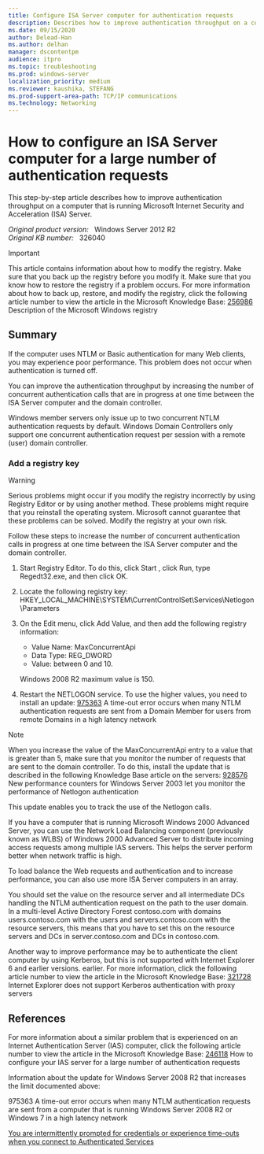 ```yaml
---
title: Configure ISA Server computer for authentication requests
description: Describes how to improve authentication throughput on a computer that is running Microsoft Internet Security and Acceleration (ISA) Server.
ms.date: 09/15/2020
author: Delead-Han
ms.author: delhan
manager: dscontentpm
audience: itpro
ms.topic: troubleshooting
ms.prod: windows-server
localization_priority: medium
ms.reviewer: kaushika, STEFANG
ms.prod-support-area-path: TCP/IP communications
ms.technology: Networking
---
```

# How to configure an ISA Server computer for a large number of authentication requests

This step-by-step article describes how to improve authentication throughput on a computer that is running Microsoft Internet Security and Acceleration (ISA) Server.

_Original product version:_ &nbsp; Windows Server 2012 R2  
_Original KB number:_ &nbsp; 326040

> [!IMPORTANT]
> This article contains information about how to modify the registry. Make sure that you back up the registry before you modify it. Make sure that you know how to restore the registry if a problem occurs. For more information about how to back up, restore, and modify the registry, click the following article number to view the article in the Microsoft Knowledge Base: [256986](https://support.microsoft.com/help/256986) Description of the Microsoft Windows registry  

## Summary

If the computer uses NTLM or Basic authentication for many Web clients, you may experience poor performance. This problem does not occur when authentication is turned off.

You can improve the authentication throughput by increasing the number of concurrent authentication calls that are in progress at one time between the ISA Server computer and the domain controller.

Windows member servers only issue up to two concurrent NTLM authentication requests by default. Windows Domain Controllers only support one concurrent authentication request per session with a remote (user) domain controller.

### Add a registry key

> [!WARNING]
> Serious problems might occur if you modify the registry incorrectly by using Registry Editor or by using another method. These problems might require that you reinstall the operating system. Microsoft cannot guarantee that these problems can be solved. Modify the registry at your own risk. 

Follow these steps to increase the number of concurrent authentication calls in progress at one time between the ISA Server computer and the domain controller.

1. Start Registry Editor. To do this, click Start , click Run, type Regedt32.exe, and then click OK.
2. Locate the following registry key: HKEY_LOCAL_MACHINE\SYSTEM\CurrentControlSet\Services\Netlogon\Parameters  

3. On the Edit menu, click Add Value, and then add the following registry information:

    - Value Name: MaxConcurrentApi
    - Data Type: REG_DWORD
    - Value: between 0 and 10.

    Windows 2008 R2 maximum value is 150.
4. Restart the NETLOGON service. To use the higher values, you need to install an update:
 [975363](https://support.microsoft.com/help/975363) A time-out error occurs when many NTLM authentication requests are sent from a Domain Member for users from remote Domains in a high latency network

> [!NOTE]
> When you increase the value of the MaxConcurrentApi entry to a value that is greater than 5, make sure that you monitor the number of requests that are sent to the domain controller. To do this, install the update that is described in the following Knowledge Base article on the servers: [928576](https://support.microsoft.com/help/928576) New performance counters for Windows Server 2003 let you monitor the performance of Netlogon authentication  

This update enables you to track the use of the Netlogon calls.

If you have a computer that is running Microsoft Windows 2000 Advanced Server, you can use the Network Load Balancing component (previously known as WLBS) of Windows 2000 Advanced Server to distribute incoming access requests among multiple IAS servers. This helps the server perform better when network traffic is high.

To load balance the Web requests and authentication and to increase performance, you can also use more ISA Server computers in an array.

You should set the value on the resource server and all intermediate DCs handling the NTLM authentication request on the path to the user domain. In a multi-level Active Directory Forest contoso.com with domains users.contoso.com with the users and servers.contoso.com with the resource servers, this means that you have to set this on the resource servers and DCs in server.contoso.com and DCs in contoso.com.

Another way to improve performance may be to authenticate the client computer by using Kerberos, but this is not supported with Internet Explorer 6 and earlier versions. earlier. For more information, click the following article number to view the article in the Microsoft Knowledge Base: [321728](https://support.microsoft.com/help/321728) Internet Explorer does not support Kerberos authentication with proxy servers

## References

For more information about a similar problem that is experienced on an Internet Authentication Server (IAS) computer, click the following article number to view the article in the Microsoft Knowledge Base: [246118](https://support.microsoft.com/help/246118) How to configure your IAS server for a large number of authentication requests  

Information about the update for Windows Server 2008 R2 that increases the limit documented above:

975363 A time-out error occurs when many NTLM authentication requests are sent from a computer that is running Windows Server 2008 R2 or Windows 7 in a high latency network

[You are intermittently prompted for credentials or experience time-outs when you connect to Authenticated Services](https://support.microsoft.com/help/975363)

